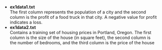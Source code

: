 * **ex1data1.txt**  
The first column represents the population of a city and the second column is
the profit of a food truck in that city. A negative value for profit indicates a
loss.  
* **ex1data2.txt**   
Contains a training set of housing prices in Portland, Oregon. The first column is the size of the house (in square feet), the
second column is the number of bedrooms, and the third column is the price
of the house

